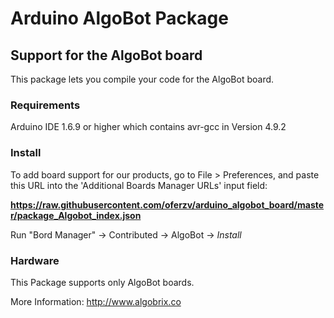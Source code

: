 # Arduino AlgoBot Package
## Support for the AlgoBot board


This package lets you compile your code for the AlgoBot board. 

### Requirements 
Arduino IDE 1.6.9 or higher which contains avr-gcc in Version 4.9.2

### Install
To add board support for our products, go to File > Preferences, and paste this URL into the 'Additional Boards Manager URLs' input field:

**https://raw.githubusercontent.com/oferzv/arduino_algobot_board/master/package_Algobot_index.json**

Run "Bord Manager" -> Contributed -> AlgoBot -> _Install_

### Hardware

This Package supports only AlgoBot boards.

More Information: http://www.algobrix.co



